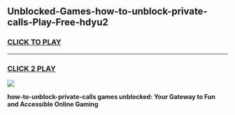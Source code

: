 
## Unblocked-Games-how-to-unblock-private-calls-Play-Free-hdyu2
<h3>
<a href="https://premium76.site?title=how-to-unblock-private-calls&ref=21A">CLICK TO PLAY</a></h3>
<hr>

<h3>
<a href="https://premium76.site?title=how-to-unblock-private-calls&ref=21A">CLICK 2 PLAY</a>
  
</h3>

<a href="https://premium76.site?title=how-to-unblock-private-calls&ref=21A"><img src="https://clearcache.store/games.png"></a>


**how-to-unblock-private-calls games unblocked: Your Gateway to Fun and Accessible Online Gaming**
